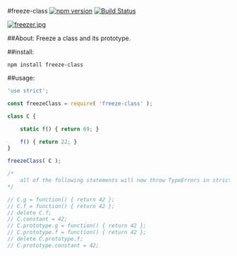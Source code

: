 #freeze-class [![npm version](https://badge.fury.io/js/freeze-class.svg)](https://badge.fury.io/js/freeze-class) [![Build Status](https://travis-ci.org/msteckyefantis/freeze-class.svg?branch=master)](https://travis-ci.org/msteckyefantis/freeze-class)

[![freezer.jpg](https://s29.postimg.org/gjwm9hhmv/freezer.jpg)](https://postimg.org/image/6zczmlsar/)

##About:
Freeze a class and its prototype.


##install:

```
npm install freeze-class
```

##usage:

```.js
'use strict';

const freezeClass = require( 'freeze-class' );

class C {

	static f() { return 69; }

	f() { return 22; }
}

freezeClass( C );

/*
	all of the following statements will now throw TypeErrors in strict mode:
*/

// C.g = function() { return 42 };
// C.f = function() { return 42 };
// delete C.f;
// C.constant = 42;
// C.prototype.g = function() { return 42 };
// C.prototype.f = function() { return 42 };
// delete C.prototype.f;
// C.prototype.constant = 42;
```

